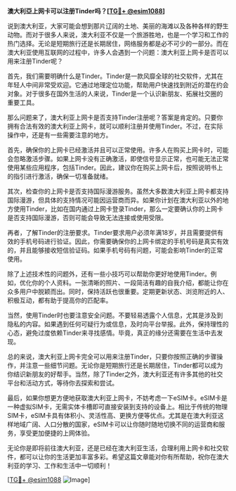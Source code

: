 **澳大利亞上网卡可以注册Tinder吗？[[TG💪+ @esim1088](https://t.me/s/esim1088)]**

说到澳大利亚，大家可能会想到那片辽阔的土地、美丽的海滩以及各种各样的野生动物。而对于很多人来说，澳大利亚不仅是一个旅游胜地，也是一个学习和工作的热门选择。无论是短期旅行还是长期居住，网络服务都是必不可少的一部分。而在澳大利亚使用互联网的过程中，许多人会遇到一个问题：澳大利亚上网卡是否可以用来注册Tinder呢？

首先，我们需要明确什么是Tinder。Tinder是一款风靡全球的社交软件，尤其在年轻人中间非常受欢迎。它通过地理定位功能，帮助用户快速找到附近的潜在约会对象。对于很多在国外生活的人来说，Tinder是一个认识新朋友、拓展社交圈的重要工具。

那么问题来了，澳大利亚上网卡是否支持Tinder注册呢？答案是肯定的。只要你拥有合法有效的澳大利亚上网卡，就可以顺利注册并使用Tinder。不过，在实际操作中，还是有一些需要注意的地方。

首先，确保你的上网卡已经激活并且可以正常使用。许多人在购买上网卡时，可能会忽略激活步骤。如果上网卡没有正确激活，即使信号显示正常，也可能无法正常使用某些应用程序，包括Tinder。因此，建议你在购买上网卡后，按照说明书上的指引进行激活，确保一切准备就绪。

其次，检查你的上网卡是否支持国际漫游服务。虽然大多数澳大利亚上网卡都支持国际漫游，但具体的支持情况可能因运营商而异。如果你计划在澳大利亚以外的地方使用Tinder，比如在国内通过上网卡登录Tinder，那么一定要确认你的上网卡是否支持国际漫游，否则可能会导致无法连接或使用受限。

再者，了解Tinder的注册要求。Tinder要求用户必须年满18岁，并且需要提供有效的手机号码进行验证。因此，你需要确保你的上网卡绑定的手机号码是真实有效的，并且能够接收短信验证码。如果手机号码有问题，可能会影响Tinder的正常使用。

除了上述技术性的问题外，还有一些小技巧可以帮助你更好地使用Tinder。例如，优化你的个人资料。一张清晰的照片、一段简洁有趣的自我介绍，都能让你在众多用户中脱颖而出。同时，保持活跃也很重要。定期更新状态、浏览附近的人、积极互动，都有助于提高你的匹配率。

当然，使用Tinder时也要注意安全问题。不要轻易透露个人信息，尤其是涉及到隐私的内容。如果遇到任何可疑行为或信息，及时向平台举报。此外，保持理性的心态，避免过度依赖Tinder来寻找感情。毕竟，真正的缘分还需要在生活中去发现。

总的来说，澳大利亚上网卡完全可以用来注册Tinder，只要你按照正确的步骤操作，并注意一些细节问题。无论你是短期旅行还是长期居住，Tinder都可以成为你结识新朋友的好帮手。当然，除了Tinder之外，澳大利亚还有许多其他的社交平台和活动方式，等待你去探索和尝试。

最后，如果你想更方便地获取澳大利亚上网卡，不妨考虑一下eSIM卡。eSIM卡是一种虚拟SIM卡，无需实体卡槽即可直接安装到支持的设备上。相比于传统的物理SIM卡，eSIM卡具有体积小、灵活性高、更换方便等优点。尤其是在澳大利亚这样地域广阔、人口分散的国家，eSIM卡可以让你随时随地切换不同的运营商和服务，享受更加便捷的上网体验。

无论你是即将前往澳大利亚，还是已经在澳大利亚生活，合理利用上网卡和社交软件，都可以让你的生活更加丰富多彩。希望这篇文章能对你有所帮助，祝你在澳大利亚的学习、工作和生活中一切顺利！

[[TG💪+ @esim1088](https://t.me/s/esim1088) ![Image](https://i.postimg.cc/4NQfJmqS/Snipaste-2025-05-13-00-14-12.png)]